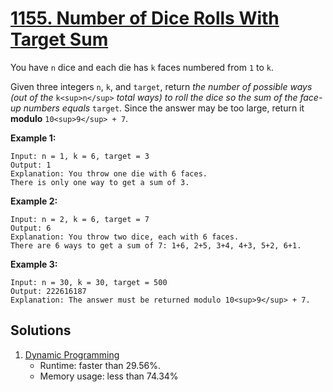 # [1155. Number of Dice Rolls With Target Sum](https://leetcode.com/problems/number-of-dice-rolls-with-target-sum/)

You have `n` dice and each die has `k` faces numbered from `1` to `k`.

Given three integers `n`, `k`, and `target`, return _the number of possible ways (out of the_ `k<sup>n</sup>` _total ways)_ _to roll the dice so the sum of the face-up numbers equals_ `target`. Since the answer may be too large, return it **modulo** `10<sup>9</sup> + 7`.

**Example 1:**

```
Input: n = 1, k = 6, target = 3
Output: 1
Explanation: You throw one die with 6 faces.
There is only one way to get a sum of 3.
```

**Example 2:**

```
Input: n = 2, k = 6, target = 7
Output: 6
Explanation: You throw two dice, each with 6 faces.
There are 6 ways to get a sum of 7: 1+6, 2+5, 3+4, 4+3, 5+2, 6+1.
```

**Example 3:**

```
Input: n = 30, k = 30, target = 500
Output: 222616187
Explanation: The answer must be returned modulo 10<sup>9</sup> + 7.
```

## Solutions
1. [Dynamic Programming](./NumberOfDiceRollsWithTargetSum.java)
    - Runtime: faster than 29.56%.
    - Memory usage: less than 74.34%
